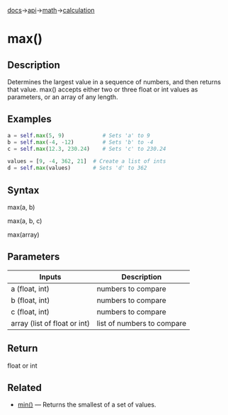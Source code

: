 [docs](/docs/)→[api](/docs/api)→[math](/docs/api/math/)→[calculation](/docs/api/math/calculation/)

# max()

## Description

Determines the largest value in a sequence of numbers, and then returns that value. max() accepts either two or three float or int values as parameters, or an array of any length.

## Examples

```py
a = self.max(5, 9)            # Sets 'a' to 9
b = self.max(-4, -12)         # Sets 'b' to -4
c = self.max(12.3, 230.24)    # Sets 'c' to 230.24
```

```py
values = [9, -4, 362, 21]  # Create a list of ints
d = self.max(values)       # Sets 'd' to 362
```

## Syntax

max(a, b)

max(a, b, c)

max(array)

## Parameters

| Inputs | Description |
|--------|-------------|
| a (float, int) | numbers to compare |
| b (float, int) | numbers to compare |
| c (float, int) | numbers to compare |
| array (list of float or int) | list of numbers to compare |

## Return

float or int

## Related

- [min()](/docs/api/math/calculation/min_/) — Returns the smallest of a set of values.